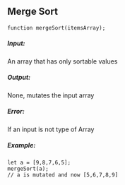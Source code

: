 ## Merge Sort
```
function mergeSort(itemsArray);
```
##### Input:
An array that has only sortable values
##### Output:
None, mutates the input array
##### Error:
If an input is not type of Array
##### Example:
```
let a = [9,8,7,6,5];
mergeSort(a);
// a is mutated and now [5,6,7,8,9]
```
